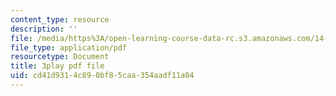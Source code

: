 ```yaml
---
content_type: resource
description: ''
file: /media/https%3A/open-learning-course-data-rc.s3.amazonaws.com/14-13-psychology-and-economics-spring-2020/cd41d9314c890bf85caa354aadf11a04_8WhNaFsFC8I.pdf
file_type: application/pdf
resourcetype: Document
title: 3play pdf file
uid: cd41d931-4c89-0bf8-5caa-354aadf11a04
---
```

